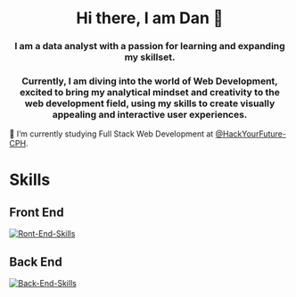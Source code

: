 # <div style="text-align: center">Hi there, I am Dan 👋 </div>


###  <div style="text-align: center"> I am a data analyst with a passion for learning and expanding my skillset.</div>
### <div style="text-align: center">Currently, I am diving into the world of Web Development, excited to bring my analytical mindset and creativity to the web development field, using my skills to create visually appealing and interactive user experiences. </div>
🌱 I’m currently studying Full Stack Web Development at [@HackYourFuture-CPH](https://github.com/HackYourFuture-CPH).
# 



# Skills

## Front End
[![Ront-End-Skills](https://skills.thijs.gg/icons?i=html,css,js,sass,tailwind,bootstrap,wordpress,styledcomponents,react,nextjs&theme=light)](https://skills.thijs.gg)
## Back End
[![Back-End-Skills](https://skills.thijs.gg/icons?i=nodejs,express,py,flask,firebase,mongodb,mysql,postgres,sqlite,&theme=light)](https://skills.thijs.gg)

